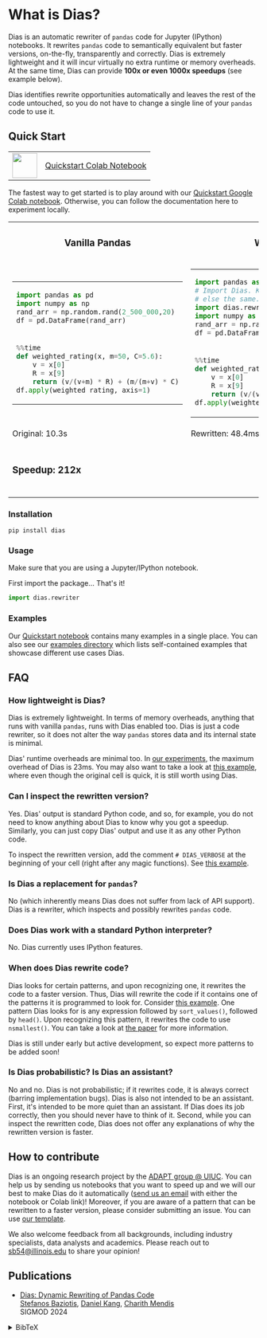 # What is Dias?

Dias is an automatic rewriter of `pandas` code for Jupyter (IPython) notebooks. It rewrites `pandas` code to semantically equivalent but faster versions, on-the-fly, transparently and correctly. Dias is extremely lightweight and it will incur virtually no extra runtime or memory overheads. At the same time, Dias can provide **100x or even 1000x speedups** (see example below).

Dias identifies rewrite opportunities automatically and leaves the rest of the code untouched, so you do not have to change a single line of your `pandas` code to use it.

## Quick Start

<table>
<tr>
<td>
<img src="https://baziotis.cs.illinois.edu/images/colab-icon.svg" style="width: 50px"/>
</td>

<td>
<a href="https://colab.research.google.com/drive/1Pe0N8pqfUReVWvYogXuvBD3YHQfhvlOR?usp=sharing">Quickstart Colab Notebook</a>
</td>
</tr>

</table>

The fastest way to get started is to play around with our [Quickstart Google Colab notebook](https://colab.research.google.com/drive/1Pe0N8pqfUReVWvYogXuvBD3YHQfhvlOR?usp=sharing). Otherwise, you can follow the documentation here to experiment locally.

<table>
<tr>
<th> <h3>Vanilla Pandas</h3> </th> <th> <h3>With Dias</h3> </th>
</tr>
<tr>
<td>


<table>
<!-- Add empty row to prevent zebra stripes -->
<tr></tr>

<tr>
  <td>

```python
import pandas as pd
import numpy as np
rand_arr = np.random.rand(2_500_000,20)
df = pd.DataFrame(rand_arr)
```

  </td>
</tr>

<!-- Add empty row to prevent zebra stripes -->
<tr></tr>

<tr>
  <td>

```python
%%time
def weighted_rating(x, m=50, C=5.6):
    v = x[0]
    R = x[9]
    return (v/(v+m) * R) + (m/(m+v) * C)
df.apply(weighted_rating, axis=1)
```

  </td>
</tr>


</table>

</td>

<td>


<table>
<!-- Add empty row to prevent zebra stripes -->
<tr></tr>

<tr>
  <td>

```python
import pandas as pd
# Import Dias. Keep everything 
# else the same.
import dias.rewriter
import numpy as np
rand_arr = np.random.rand(2_500_000,20)
df = pd.DataFrame(rand_arr)
```

  </td>
</tr>

<!-- Add empty row to prevent zebra stripes -->
<tr></tr>

<tr>
  <td>

```python
%%time
def weighted_rating(x, m=50, C=5.6):
    v = x[0]
    R = x[9]
    return (v/(v+m) * R) + (m/(m+v) * C)
df.apply(weighted_rating, axis=1)
```

  </td>
</tr>


</table>

</td>

</tr>

<tr>
<td>Original: 10.3s</td> <td>Rewritten: 48.4ms </td>
</tr>

<tr>
<td colspan="2">
<br/>
<h3>Speedup: 212x</h3>
<br/>
</td>
</tr>
</table>


### Installation

```
pip install dias
```

### Usage

Make sure that you are using a Jupyter/IPython notebook.

First import the package... That's it!
```python
import dias.rewriter
```

### Examples

Our [Quickstart notebook](https://colab.research.google.com/drive/1Pe0N8pqfUReVWvYogXuvBD3YHQfhvlOR?usp=sharing) contains many examples in a single place. You can also see our [examples directory](./examples/) which lists self-contained examples that showcase different use cases Dias.

## FAQ

### How lightweight is Dias?
Dias is extremely lightweight. In terms of memory overheads, anything that runs with vanilla `pandas`, runs with Dias enabled too. Dias is just a code rewriter, so it does not alter the way `pandas` stores data and its internal state is minimal.

Dias' runtime overheads are minimal too. In [our experiments](https://baziotis.cs.illinois.edu/papers/dias.pdf), the maximum overhead of Dias is 23ms. You may also want to take a look at [this example](https://github.com/ADAPT-uiuc/dias/blob/main/examples/crossing-boundaries.ipynb), where even though the original cell is quick, it is still worth using Dias.

### Can I inspect the rewritten version?

Yes. Dias' output is standard Python code, and so, for example, you do not need to know anything about Dias to know why you got a speedup. Similarly, you can just copy Dias' output and use it as any other Python code.

To inspect the rewritten version, add the comment `# DIAS_VERBOSE` at the beginning of your cell (right after any magic functions). See [this example](https://github.com/ADAPT-uiuc/dias/blob/main/examples/inspecting_output.ipynb).

### Is Dias a replacement for `pandas`?
No (which inherently means Dias does not suffer from lack of API support). Dias is a rewriter, which inspects and possibly rewrites `pandas` code.

### Does Dias work with a standard Python interpreter?
No. Dias currently uses IPython features.

### When does Dias rewrite code?

Dias looks for certain patterns, and upon recognizing one, it rewrites the code to a faster version. Thus, Dias will rewrite the code if it contains one of the patterns it is programmed to look for. Consider [this example](https://github.com/ADAPT-uiuc/dias/blob/main/examples/nsmallest.ipynb). One pattern Dias looks for is any expression followed by `sort_values()`, followed by `head()`. Upon recognizing this pattern, it rewrites the code to use `nsmallest()`. You can take a look at [the paper](https://baziotis.cs.illinois.edu/papers/dias.pdf) for more information.

Dias is still under early but active development, so expect more patterns to be added soon!

### Is Dias probabilistic? Is Dias an assistant?

No and no. Dias is not probabilistic; if it rewrites code, it is always correct (barring implementation bugs). Dias is also not intended to be an assistant. First, it's intended to be more quiet than an assistant. If Dias does its job correctly, then you should never have to think of it. Second, while you can inspect the rewritten code, Dias does not offer any explanations of why the rewritten version is faster.

## How to contribute

Dias is an ongoing research project by the [ADAPT group @ UIUC](https://github.com/ADAPT-uiuc). You can help us by sending us notebooks that you want to speed up and we will our best to make Dias do it automatically ([send us an email](mailto:sb54@illinois.edu) with either the notebook or Colab link)! Moreover, if you are aware of a pattern that can be rewritten to a faster version, please consider submitting an issue. You can use [our template](https://github.com/ADAPT-uiuc/dias/issues/new?assignees=&labels=pattern&template=pattern-request.md&title=%3CShort+description+of+the+original+and+the+rewritten%3E).

We also welcome feedback from all backgrounds, including industry specialists, data analysts and academics. Please reach out to sb54@illinois.edu to share your opinion!

## Publications

- [Dias: Dynamic Rewriting of Pandas Code](https://arxiv.org/abs/2303.16146)<br/>
[Stefanos Baziotis](https://sbaziotis.com/), [Daniel Kang](https://ddkang.github.io/), [Charith Mendis](https://charithmendis.com/)<br/>
SIGMOD 2024

<details class="bibtex">
    <summary>BibTeX</summary>
    <code><pre>
@article{dias,
author = {Baziotis, Stefanos and Kang, Daniel and Mendis, Charith},
title = {Dias: Dynamic Rewriting of Pandas Code},
year = {2024},
issue_date = {February 2024},
publisher = {Association for Computing Machinery},
address = {New York, NY, USA},
volume = {2},
number = {1},
url = {https://doi.org/10.1145/3639313},
doi = {10.1145/3639313},
abstract = {In recent years, dataframe libraries, such as pandas have exploded in popularity. Due to their flexibility, they are increasingly used in ad-hoc exploratory data analysis (EDA) workloads. These workloads are diverse, including custom functions which can span libraries or be written in pure Python. The majority of systems available to accelerate EDA workloads focus on bulk-parallel workloads, which contain vastly different computational patterns, typically within a single library. As a result, they can introduce excessive overheads for ad-hoc EDA workloads due to their expensive optimization techniques. Instead, we identify source-to-source, external program rewriting as a lightweight technique which can optimize across representations, and offer substantial speedups while also avoiding slowdowns. We implemented Dias, which rewrites notebook cells to be more efficient for ad-hoc EDA workloads. We develop techniques for efficient rewrites in Dias, including checking the preconditions under which rewrites are correct, dynamically, at fine-grained program points. We show that Dias can rewrite individual cells to be 57\texttimes{} faster compared to pandas and 1909\texttimes{} faster compared to optimized systems such as modin. Furthermore, Dias can accelerate whole notebooks by up to 3.6\texttimes{} compared to pandas and 27.1\texttimes{} compared to modin.},
journal = {Proc. ACM Manag. Data},
month = {mar},
articleno = {58},
numpages = {27},
keywords = {cross-representation, dynamic, pandas, rewriting}
}
</pre></code>
</details>
